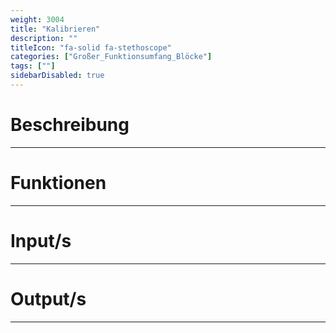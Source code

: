 ```yaml
---
weight: 3004
title: "Kalibrieren"
description: ""
titleIcon: "fa-solid fa-stethoscope"
categories: ["Großer_Funktionsumfang_Blöcke"]
tags: [""]
sidebarDisabled: true
---
```



# Beschreibung
---

# Funktionen
---

# Input/s
---

# Output/s
---
